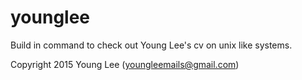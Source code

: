# younglee
Build in command to check out Young Lee's cv on unix like systems.

Copyright 2015 Young Lee (youngleemails@gmail.com)
